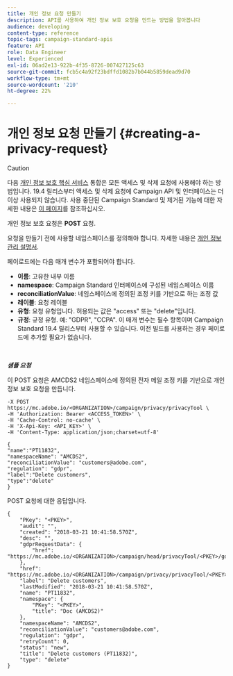 ```yaml
---
title: 개인 정보 요청 만들기
description: API를 사용하여 개인 정보 보호 요청을 만드는 방법을 알아봅니다
audience: developing
content-type: reference
topic-tags: campaign-standard-apis
feature: API
role: Data Engineer
level: Experienced
exl-id: 06ad2e13-922b-4f35-8726-007427125c63
source-git-commit: fcb5c4a92f23bdffd1082b7b044b5859dead9d70
workflow-type: tm+mt
source-wordcount: '210'
ht-degree: 22%

---
```


# 개인 정보 요청 만들기 {#creating-a-privacy-request}

>[!CAUTION]
>
>다음 [개인 정보 보호 핵심 서비스](https://adobe.io/apis/cloudplatform/gdpr.html) 통합은 모든 액세스 및 삭제 요청에 사용해야 하는 방법입니다. 19.4 릴리스부터 액세스 및 삭제 요청에 Campaign API 및 인터페이스는 더 이상 사용되지 않습니다. 사용 중단된 Campaign Standard 및 제거된 기능에 대한 자세한 내용은 [이 페이지](../../rn/using/deprecated-features.md)를 참조하십시오.

개인 정보 보호 요청은 **POST** 요청.

요청을 만들기 전에 사용할 네임스페이스를 정의해야 합니다. 자세한 내용은 [개인 정보 관리 설명서](https://helpx.adobe.com/kr/campaign/kb/acs-privacy.html#ManagingPrivacyRequests).

페이로드에는 다음 매개 변수가 포함되어야 합니다.

* **이름**: 고유한 내부 이름
* **namespace**: Campaign Standard 인터페이스에 구성된 네임스페이스 이름
* **reconciliationValue**: 네임스페이스에 정의된 조정 키를 기반으로 하는 조정 값
* **레이블**: 요청 레이블
* **유형**: 요청 유형입니다. 허용되는 값은 &quot;access&quot; 또는 &quot;delete&quot;입니다.
* **규정**: 규정 유형. 예: &quot;GDPR&quot;, &quot;CCPA&quot;. 이 매개 변수는 필수 항목이며 Campaign Standard 19.4 릴리스부터 사용할 수 있습니다. 이전 빌드를 사용하는 경우 페이로드에 추가할 필요가 없습니다.

<br/>

***샘플 요청***

이 POST 요청은 AMCDS2 네임스페이스에 정의된 전자 메일 조정 키를 기반으로 개인 정보 보호 요청을 만듭니다.

```
-X POST https://mc.adobe.io/<ORGANIZATION>/campaign/privacy/privacyTool \
-H 'Authorization: Bearer <ACCESS_TOKEN>' \
-H 'Cache-Control: no-cache' \
-H 'X-Api-Key: <API_KEY>' \
-H 'Content-Type: application/json;charset=utf-8'

{
"name":"PT11832",
"namespaceName": "AMCDS2",
"reconciliationValue": "customers@adobe.com",
"regulation": "gdpr",
"label":"Delete customers",
"type":"delete"
}
```

POST 요청에 대한 응답입니다.

```
{
    "PKey": "<PKEY>",
    "audit": "",
    "created": "2018-03-21 10:41:58.570Z",
    "desc": "",
    "gdprRequestData": {
        "href": "https://mc.adobe.io/<ORGANIZATION>/campaign/head/privacyTool/<PKEY>/gdprRequestData/"
    },
    "href": "https://mc.adobe.io/<ORGANIZATION>/campaign/privacy/privacyTool/<PKEY>",
    "label": "Delete customers",
    "lastModified": "2018-03-21 10:41:58.570Z",
    "name": "PT11832",
    "namespace": {
        "PKey": "<PKEY>",
        "title": "Doc (AMCDS2)"
    },
    "namespaceName": "AMCDS2",
    "reconciliationValue": "customers@adobe.com",
    "regulation": "gdpr",
    "retryCount": 0,
    "status": "new",
    "title": "Delete customers (PT11832)",
    "type": "delete"
}
```
